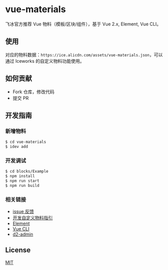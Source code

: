 # vue-materials

飞冰官方推荐 Vue 物料（模板/区块/组件），基于 Vue 2.x, Element, Vue CLI。

## 使用

对应的物料数据：`https://ice.alicdn.com/assets/vue-materials.json`，可以通过 Iceworks 的自定义物料功能使用。

## 如何贡献

- Fork 仓库，修改代码
- 提交 PR

## 开发指南

### 新增物料

```bash
$ cd vue-materials
$ idev add
```

### 开发调试

```bash
$ cd blocks/Example
$ npm install
$ npm run start
$ npm run build
```

### 相关链接

- [issue 反馈](https://github.com/alibaba/ice/issues/new)
- [开发自定义物料指引](https://alibaba.github.io/ice/docs/materials/devtools)
- [Element](https://element.eleme.io/#/zh-CN)
- [Vue CLI](https://cli.vuejs.org)
- [d2-admin](https://github.com/d2-projects/d2-admin)

## License

[MIT](LICENSE)
